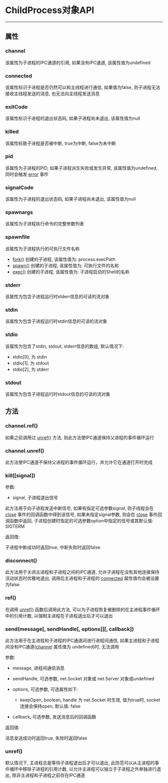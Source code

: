 # ChildProcess对象API

---

## 属性

### channel

该属性为子进程的IPC通道的引用, 如果没有IPC通道, 该属性值为undefined

### connected

该属性标识子进程是否仍然可以和主线程进行通信, 如果值为false, 则子进程无法接收主线程发送的消息, 也无法向主线程发送消息

### exitCode

该属性标识子进程的退出状态码, 如果子进程尚未退出, 该属性值为null
### killed

该属性标致子进程是否被中断, true为中断, false为未中断

### pid

该属性为子进程的PID, 如果子进程派生失败或发生异常, 该属性值为undefined, 同时会触发 [error](/repository/Languages/JavaScript/docs/ChildProcessEvents.md#error) 事件

### signalCode

该属性为子进程的退出状态码, 如果子进程尚未退出, 该属性值为null

### spawnargs

该属性为子进程执行命令的完整参数列表

### spawnfile

该属性为子进程执行的可执行文件名称

- [fork()](/repository/Languages/JavaScript/docs/ChildProcess.md#forkmodulepath-args-options) 创建的子进程, 该属性值为: process.execPath
- [spawn()](/repository/Languages/JavaScript/docs/ChildProcess.md#spawncommand-args-options) 创建的子进程, 该属性值为: 可执行文件的名称
- [exec()](/repository/Languages/JavaScript/docs/ChildProcess.md#execcommand-options-callback) 创建的子进程, 该属性值为: 子进程启动的Shell的名称


### stderr

该属性为包含子进程运行时stderr信息的可读的流对象

### stdin

该属性为包含子进程运行时stdin信息的可读的流对象

### stdio

该属性为包含了stdin, stdout, stderr信息的数组, 默认情况下:

- stdio[0], 为 stdin
- stdio[1], 为 stdout
- stdio[2], 为 stderr

### stdout

该属性为包含子进程运行时stdout信息的可读的流对象

## 方法

### channel.ref()

如果之前调用过 [unref()](#unref) 方法, 则此方法使IPC通道保持父进程的事件循环运行

### channel.unref()

此方法使IPC通道不保持父进程的事件循环运行，并允许它在通道打开时完成

### kill([signal])

参数:

- signal, 子进程退出信号

此方法用于向子进程发送中断信号, 如果有指定可选参数signal, 则子线程会在 [close](/repository/Languages/JavaScript/docs/ChildProcessEvents.md#close) 事件的回调函数中得到该信号, 如果未指定signal参数, 则会在 [close](/repository/Languages/JavaScript/docs/ChildProcessEvents.md#close) 事件回调函数中返回, 子进程创建时指定的可选参数option中指定的信号或其默认值: SIGTERM

返回值:

子进程中断成功时返回true, 中断失败时返回false

### disconnect()

此方法用于关闭主进程和子进程之间的IPC通道, 允许子进程在没有其他连接保持活动状态时优雅地退出, 调用后主进程和子进程的 [connected](#connected) 属性值均会被设置为false

### ref()

在调用 [unref()](#unref) 函数后调用此方法, 可以为子进程恢复被删除的在主进程事件循环中的引用计数, 以强制主进程在子进程退出后才可以退出

### send(message[, sendHandle[, options]][, callback])

此方法用于在主进程和子进程的IPC通道间进行进程间通信, 如果主进程和子进程间没有IPC通道([channel](#channel) 属性值为 undefined)时, 无法调用

参数:

- message, 进程间通信消息
- sendHandle, 可选参数, net.Socket 对象或 net.Server 对象或undefined
- options, 可选参数, 可选属性如下:

    - keepOpen, boolean, handle 为 net.Socket 时生效, 值为true时, socket连接会保持open, 默认值: false

- callback, 可选参数, 发送消息后的回调函数

返回值:

消息发送成功时返回true, 失败时返回false

### unref()

默认情况下, 主进程总是等待子进程退出后才可以退出, 此防范可以从主进程的事件循环中移除子进程的引用计数, 以允许主进程可以独立于子进程之外单独进行退出, 除非主进程和子进程之前存在IPC通道